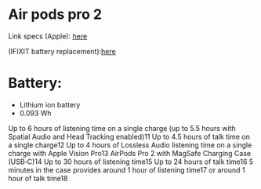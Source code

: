 # Air pods pro 2

Link specs (Apple): [here](https://www.apple.com/airpods-pro/specs/)

(IFIXIT battery replacement):[here](https://www.ifixit.com/products/airpods-1st-and-2nd-gen-batteries)
# Battery:

- Lithium ion battery
- 0.093 Wh 


Up to 6 hours of listening time on a single charge (up to 5.5 hours with Spatial Audio and Head Tracking enabled)11
Up to 4.5 hours of talk time on a single charge12
Up to 4 hours of Lossless Audio listening time on a single charge with Apple Vision Pro13
AirPods Pro 2 with MagSafe Charging Case (USB‑C)14
Up to 30 hours of listening time15
Up to 24 hours of talk time16
5 minutes in the case provides around 1 hour of listening time17 or around 1 hour of talk time18

